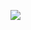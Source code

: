 <div hidden>
@startuml usecase

left to right direction
actor "Author" as aut
actor "Reader" as rd
actor "Guest" as gt

gt <|- rd
rd <|- aut

aut --> (Create new work space "mind map")
(Create new work space "mind map") <.. (Add category) : <<extends>>
aut --> (Show list of mind maps)
aut --> (Add/Manage of blocks)
(Add/Manage of blocks) <..  (Add photos/vides): <<extends>>
aut -> (Share the link of mindMap)

rd --> (Write comments)
rd --> (Show avalible mind maps)

gt --> (Sign in)
gt --> (Sign up)

@enduml

</div>

![][def]

[def]: usecase.png